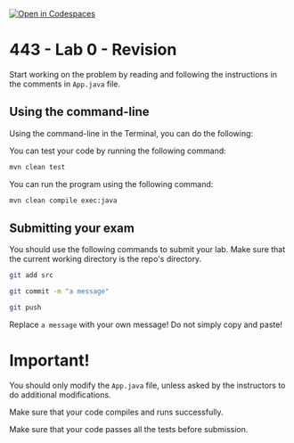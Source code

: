 [![Open in Codespaces](https://classroom.github.com/assets/launch-codespace-f4981d0f882b2a3f0472912d15f9806d57e124e0fc890972558857b51b24a6f9.svg)](https://classroom.github.com/open-in-codespaces?assignment_repo_id=10520739)
# 443 - Lab 0 - Revision

Start working on the problem by reading and following the instructions in the comments in `App.java` file. 

## Using the command-line

Using the command-line in the Terminal, you can do the following: 

You can test your code by running the following command:

```bash
mvn clean test
```

You can run the program using the following command:
```bash
mvn clean compile exec:java
```

## Submitting your exam
You should use the following commands to submit your lab. Make sure that the current working directory is the repo's directory. 

```bash
git add src

git commit -m "a message"

git push
```
Replace `a message` with your own message! Do not simply copy and paste!

# Important!

You should only modify the `App.java` file, unless asked by the instructors to do additional modifications. 

Make sure that your code compiles and runs successfully. 

Make sure that your code passes all the tests before submission.
